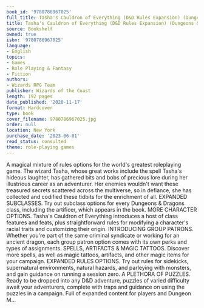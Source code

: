 ```yaml
---
book_id: '9780786967025'
full_title: Tasha's Cauldron of Everything (D&D Rules Expansion) (Dungeons & Dragons)
title: Tasha's Cauldron of Everything (D&D Rules Expansion) (Dungeons & Dragons)
source: Bookshelf
owned: true
isbn: '9780786967025'
language:
- English
topics:
- Games
- Role Playing & Fantasy
- Fiction
authors:
- Wizards RPG Team
publisher: Wizards of the Coast
length: 192 pages
date_published: '2020-11-17'
format: Hardcover
type: book
cover_filename: 9780786967025.jpg
order: null
location: New York
purchase_date: '2023-06-01'
read_status: consulted
theme: role-playing games
---
```

A magical mixture of rules options for the world's greatest roleplaying game.
The wizard Tasha, whose great works include the spell Tasha's hideous laughter, has gathered bits and bobs of precious lore during her illustrious career as an adventurer. Her enemies wouldn't want these treasured secrets scattered across the multiverse, so in defiance, she has collected and codified these tidbits for the enrichment of all.
EXPANDED SUBCLASSES. Try out subclass options for every Dungeons & Dragons class, including the artificer, which appears in the book.
MORE CHARACTER OPTIONS. Tasha's Cauldron of Everything introduces a host of class features and feats, plus straightforward rules for modifying a character's racial traits and customizing their origin.
INTRODUCING GROUP PATRONS. Whether you're part of the same criminal syndicate or working for an ancient dragon, each group patron option comes with its own perks and types of assignments.
SPELLS, ARTIFACTS & MAGIC TATTOOS. Discover more spells, as well as magic tattoos, artifacts, and other magic items for your campaign.
EXPANDED RULES OPTIONS. Try out rules for sidekicks, supernatural environments, natural hazards, and parleying with monsters, and gain guidance on running a session zero.
A PLETHORA OF PUZZLES. Ready to be dropped into any D&D adventure, puzzles of varied difficulty await your adventurers, complete with traps and guidance on using the puzzles in a campaign.
Full of expanded content for players and Dungeon M...

